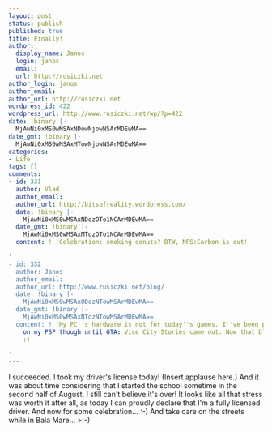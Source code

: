 ```yaml
---
layout: post
status: publish
published: true
title: Finally!
author:
  display_name: Janos
  login: janos
  email: 
  url: http://rusiczki.net
author_login: janos
author_email: 
author_url: http://rusiczki.net
wordpress_id: 422
wordpress_url: http://www.rusiczki.net/wp/?p=422
date: !binary |-
  MjAwNi0xMS0wMSAxNDowNjowNSArMDEwMA==
date_gmt: !binary |-
  MjAwNi0xMS0wMSAxMTowNjowNSArMDEwMA==
categories:
- Life
tags: []
comments:
- id: 331
  author: Vlad
  author_email: 
  author_url: http://bitsofreality.wordpress.com/
  date: !binary |-
    MjAwNi0xMS0wMSAxNDozOTo1NCArMDEwMA==
  date_gmt: !binary |-
    MjAwNi0xMS0wMSAxMTozOTo1NCArMDEwMA==
  content: ! 'Celebration: smoking donuts? BTW, NFS:Carbon is out!

'
- id: 332
  author: Janos
  author_email: 
  author_url: http://www.rusiczki.net/blog/
  date: !binary |-
    MjAwNi0xMS0wMSAxODozNTowMSArMDEwMA==
  date_gmt: !binary |-
    MjAwNi0xMS0wMSAxNTozNTowMSArMDEwMA==
  content: ! 'My PC''s hardware is not for today''s games. I''ve been playing Carbon
    on my PSP though until GTA: Vice City Stories came out. Now that blew my mind.
    :)

'
---
```

<p>I succeeded. I took my driver's license today! (Insert applause here.) And it was about time considering that I started the school sometime in the second half of August. I still can't believe it's over! It looks like all that stress was worth it after all, as today I can proudly declare that I'm a fully licensed driver. And now for some celebration... :-) And take care on the streets while in Baia Mare... >:-)</p>
